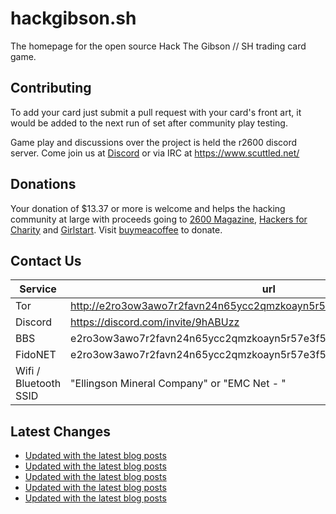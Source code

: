 # hackgibson.sh
The homepage for the open source Hack The Gibson // SH trading card game.


## Contributing

To add your card just submit a pull request with your card's front art, it would be added to the next run of set after community play testing.

Game play and discussions over the project is held the r2600 discord server. Come join us at [Discord](https://discord.com/invite/9hABUzz) or via IRC at https://www.scuttled.net/


## Donations

Your donation of $13.37 or more is welcome and helps the hacking community at large with proceeds going to [2600 Magazine](https://2600.com/), [Hackers for Charity](https://hackersforcharity.org) and [Girlstart](https://girlstart.org).  Visit [buymeacoffee](https://www.buymeacoffee.com/hackgibson.sh) to donate.


## Contact Us

Service | url
-|-
Tor | http://e2ro3ow3awo7r2favn24n65ycc2qmzkoayn5r57e3f56nvjwdcgg32ad.onion
Discord | https://discord.com/invite/9hABUzz
BBS | e2ro3ow3awo7r2favn24n65ycc2qmzkoayn5r57e3f56nvjwdcgg32ad.onion:23
FidoNET | e2ro3ow3awo7r2favn24n65ycc2qmzkoayn5r57e3f56nvjwdcgg32ad.onion:24554
Wifi / Bluetooth SSID | "Ellingson Mineral Company" or "EMC Net - <fidonet address>"

## Latest Changes
<!-- BLOG-POST-LIST:START -->
- [Updated with the latest blog posts](https://github.com/DFW2600/hackgibson.sh/commit/890e2e7a80bf1b7d9972640bbf324fa8465bed1c)
- [Updated with the latest blog posts](https://github.com/DFW2600/hackgibson.sh/commit/b0f6f43b9fe5c124da4a8525a81d45793a046f00)
- [Updated with the latest blog posts](https://github.com/DFW2600/hackgibson.sh/commit/338090ca19573f963fd5cb0cb44ad6bfa185b2f4)
- [Updated with the latest blog posts](https://github.com/DFW2600/hackgibson.sh/commit/091ef9961f9362b797cd7d5a0c901b6831d0c211)
- [Updated with the latest blog posts](https://github.com/DFW2600/hackgibson.sh/commit/2dce69897376311edd80158ef2e65f9d3a003d5f)
<!-- BLOG-POST-LIST:END -->
